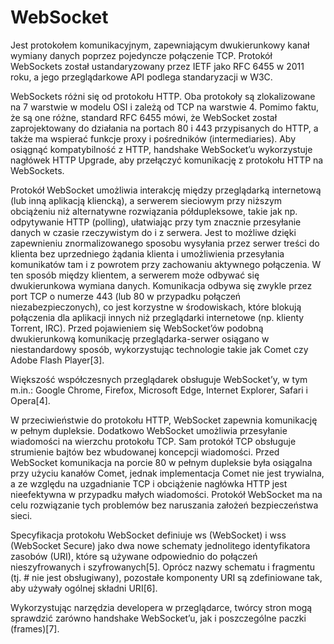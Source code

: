 # WebSocket

Jest protokołem komunikacyjnym, zapewniającym dwukierunkowy kanał wymiany danych poprzez pojedyncze połączenie TCP. Protokół WebSockets został ustandaryzowany przez IETF jako RFC 6455 w 2011 roku, a jego przeglądarkowe API podlega standaryzacji w W3C.

WebSockets różni się od protokołu HTTP. Oba protokoły są zlokalizowane na 7 warstwie w modelu OSI i zależą od TCP na warstwie 4. Pomimo faktu, że są one różne, standard RFC 6455 mówi, że WebSocket został zaprojektowany do działania na portach 80 i 443 przypisanych do HTTP, a także ma wspierać funkcje proxy i pośredników (intermediaries). Aby osiągnąć kompatybilność z HTTP, handshake WebSocket’u wykorzystuje nagłówek HTTP Upgrade, aby przełączyć komunikację z protokołu HTTP na WebSockets.

Protokół WebSocket umożliwia interakcję między przeglądarką internetową (lub inną aplikacją kliencką), a serwerem sieciowym przy niższym obciążeniu niż alternatywne rozwiązania półdupleksowe, takie jak np. odpytywanie HTTP (polling), ułatwiając przy tym znacznie przesyłanie danych w czasie rzeczywistym do i z serwera. Jest to możliwe dzięki zapewnieniu znormalizowanego sposobu wysyłania przez serwer treści do klienta bez uprzedniego żądania klienta i umożliwienia przesyłania komunikatów tam i z powrotem przy zachowaniu aktywnego połączenia. W ten sposób między klientem, a serwerem może odbywać się dwukierunkowa wymiana danych. Komunikacja odbywa się zwykle przez port TCP o numerze 443 (lub 80 w przypadku połączeń niezabezpieczonych), co jest korzystne w środowiskach, które blokują połączenia dla aplikacji innych niż przeglądarki internetowe (np. klienty Torrent, IRC). Przed pojawieniem się WebSocket’ów podobną dwukierunkową komunikację przeglądarka-serwer osiągano w niestandardowy sposób, wykorzystując technologie takie jak Comet czy Adobe Flash Player[3].

Większość współczesnych przeglądarek obsługuje WebSocket’y, w tym m.in.: Google Chrome, Firefox, Microsoft Edge, Internet Explorer, Safari i Opera[4].

W przeciwieństwie do protokołu HTTP, WebSocket zapewnia komunikację w pełnym dupleksie. Dodatkowo WebSocket umożliwia przesyłanie wiadomości na wierzchu protokołu TCP. Sam protokół TCP obsługuje strumienie bajtów bez wbudowanej koncepcji wiadomości. Przed WebSocket komunikacja na porcie 80 w pełnym dupleksie była osiągalna przy użyciu kanałów Comet, jednak implementacja Comet nie jest trywialna, a ze względu na uzgadnianie TCP i obciążenie nagłówka HTTP jest nieefektywna w przypadku małych wiadomości. Protokół WebSocket ma na celu rozwiązanie tych problemów bez naruszania założeń bezpieczeństwa sieci.

Specyfikacja protokołu WebSocket definiuje ws (WebSocket) i wss (WebSocket Secure) jako dwa nowe schematy jednolitego identyfikatora zasobów (URI), które są używane odpowiednio do połączeń nieszyfrowanych i szyfrowanych[5]. Oprócz nazwy schematu i fragmentu (tj. # nie jest obsługiwany), pozostałe komponenty URI są zdefiniowane tak, aby używały ogólnej składni URI[6].

Wykorzystując narzędzia developera w przeglądarce, twórcy stron mogą sprawdzić zarówno handshake WebSocket’u, jak i poszczególne paczki (frames)[7].